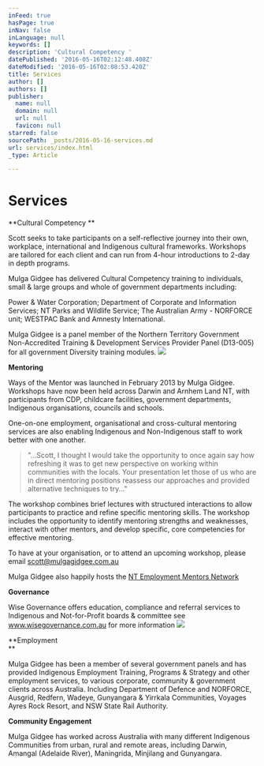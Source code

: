 ```yaml
---
inFeed: true
hasPage: true
inNav: false
inLanguage: null
keywords: []
description: 'Cultural Competency '
datePublished: '2016-05-16T02:12:48.408Z'
dateModified: '2016-05-16T02:08:53.420Z'
title: Services
author: []
authors: []
publisher:
  name: null
  domain: null
  url: null
  favicon: null
starred: false
sourcePath: _posts/2016-05-16-services.md
url: services/index.html
_type: Article

---
```

# Services

**Cultural Competency **

Scott seeks to take participants on a self-reflective journey into their own, workplace, international and Indigenous cultural frameworks. Workshops are tailored for each client and can run from 4-hour introductions to 2-day in depth programs.

Mulga Gidgee has delivered Cultural Competency training to individuals, small & large groups and whole of government departments including:

Power & Water Corporation; Department of Corporate and Information Services; NT Parks and Wildlife Service; The Australian Army - NORFORCE unit; WESTPAC Bank and Amnesty International.

Mulga Gidgee is a panel member of the Northern Territory Government Non-Accredited Training & Development Services Provider Panel (D13-005) for all government Diversity training modules.
![](https://the-grid-user-content.s3-us-west-2.amazonaws.com/86b2b857-5c6e-4825-ac6d-cc964817f61e.jpg)

**Mentoring**

Ways of the Mentor was launched in February 2013 by Mulga Gidgee. Workshops have now been held across Darwin and Arnhem Land NT, with participants from CDP, childcare facilities, government departments, Indigenous organisations, councils and schools. 

One-on-one employment, organisational and cross-cultural mentoring services are also enabling Indigenous and Non-Indigenous staff to work better with one another. 
> 
> "...Scott, I thought I would take the opportunity to once again say how refreshing it was to get new perspective on working within communities with the locals. Your presentation let those of us who are in direct mentoring positions reassess our approaches and provided alternative techniques to try..."

The workshop combines brief lectures with structured interactions to allow participants to practice and refine specific mentoring skills. The workshop includes the opportunity to identify mentoring strengths and weaknesses, interact with other mentors, and develop specific, core competencies for effective mentoring.

To have at your organisation, or to attend an upcoming workshop, please email scott@mulgagidgee.com.au 

Mulga Gidgee also happily hosts the [NT Employment Mentors Network][0]

**Governance**

Wise Governance offers education, compliance and referral services to Indigenous and Not-for-Profit boards & committee see www.wisegovernance.com.au for more information
![](https://the-grid-user-content.s3-us-west-2.amazonaws.com/d36ebf82-6035-4a6d-b6c3-8dd9c987d0aa.jpg)

**Employment   
**

Mulga Gidgee has been a member of several government panels and has provided Indigenous Employment Training, Programs & Strategy and other employment services, to various corporate, community & government clients across Australia. Including Department of Defence and NORFORCE, Ausgrid, Redfern, Wadeye, Gunyangara & Yirrkala Communities, Voyages Ayres Rock Resort, and NSW State Rail Authority.

**Community Engagement**

Mulga Gidgee has worked
across Australia with many different Indigenous Communities from urban, rural
and remote areas, including Darwin, Amangal (Adelaide River), Maningrida,
Minjilang and Gunyangara.


[0]: http://mentornt.net.au/